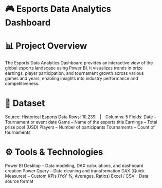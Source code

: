 # 🎮 Esports Data Analytics Dashboard
# 📊 Project Overview

The Esports Data Analytics Dashboard provides an interactive view of the global esports landscape using Power BI.
It visualizes trends in prize earnings, player participation, and tournament growth across various games and years, enabling insights into industry performance and competitiveness.

# 🧩 Dataset
Source: Historical Esports Data
Rows: 10,239 | Columns: 5
Fields:
Date – Tournament or event date
Game – Name of the esports title
Earnings – Total prize pool (USD)
Players – Number of participants
Tournaments – Count of tournaments

# ⚙️ Tools & Technologies
Power BI Desktop – Data modeling, DAX calculations, and dashboard creation
Power Query – Data cleaning and transformation
DAX (Quick Measures) – Custom KPIs (YoY %, Averages, Ratios)
Excel / CSV – Data source format
